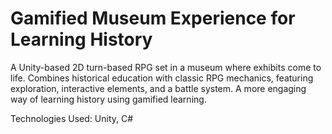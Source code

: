 # Gamified Museum Experience for Learning History
A Unity-based 2D turn-based RPG set in a museum where exhibits come to
life. Combines historical education with classic RPG mechanics, featuring
exploration, interactive elements, and a battle system. A more engaging
way of learning history using gamified learning.

Technologies Used: Unity, C#
